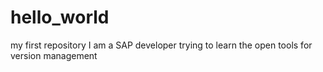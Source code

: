 # hello_world
my first repository
I am a SAP developer trying to learn the open tools for version management
